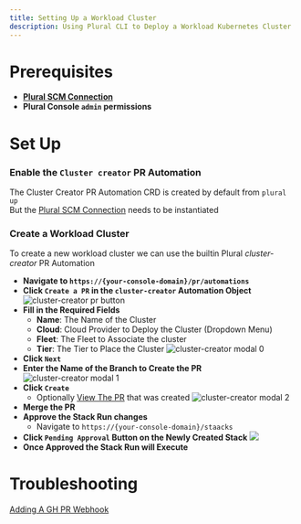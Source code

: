 ```yaml
---
title: Setting Up a Workload Cluster
description: Using Plural CLI to Deploy a Workload Kubernetes Cluster
---
```


# Prerequisites
* **[Plural SCM Connection](/how-to/set-up/scm-connection)**
* **Plural Console `admin` permissions**  

# Set Up
### Enable the `Cluster creator` PR Automation
The Cluster Creator PR Automation CRD is created by default from `plural up`  
But the [Plural SCM Connection](/how-to/set-up/scm-connection) needs to be instantiated  

### **Create a Workload Cluster**  
To create a new workload cluster we can use the builtin Plural _cluster-creator_ PR Automation  
* **Navigate to `https://{your-console-domain}/pr/automations`**  
* **Click `Create a PR` in the `cluster-creator` Automation Object**  
![cluster-creator pr button](/images/how-to/cluster-creator-obj.png)
* **Fill in the Required Fields**  
  * **Name**: The Name of the Cluster
  * **Cloud**: Cloud Provider to Deploy the Cluster (Dropdown Menu)
  * **Fleet**: The Fleet to Associate the cluster
  * **Tier**: The Tier to Place the Cluster
![cluster-creator modal 0](/images/how-to/cluster-creator-modal-0.png)
* **Click `Next`**
* **Enter the Name of the Branch to Create the PR**
![cluster-creator modal 1](/images/how-to/cluster-creator-modal-1.png)
* **Click `Create`**
  * Optionally [View The PR](https://github.com/pluralsh/plrl-how-to/pull/1) that was created
![cluster-creator modal 2](/images/how-to/cluster-creator-modal-2.png)
* **Merge the PR**
* **Approve the Stack Run changes**
  * Navigate to `https://{your-console-domain}/staacks`
* **Click `Pending Approval` Button on the Newly Created Stack** 
![](/images/how-to/pending-approval-btn.png)
* **Once Approved the Stack Run will Execute**



# Troubleshooting
[Adding A GH PR Webhook](/how-to/set-up/scm-connection#add-an-scm-provider-webhook)


